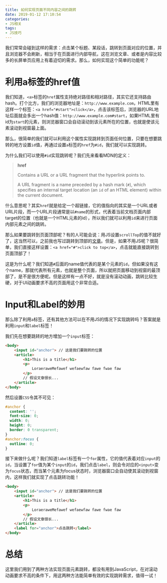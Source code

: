 ```yaml
---
title: 如何实现页面不同内容之间的跳转
date: 2019-01-12 17:10:54
categories:
- JS相关
tags:
- JS技巧
---
```


我们常常会碰到这样的需求：点击某个标题、某段话，跳转到页面对应的位置，并且浏览器不会刷新，相当于在页面进行内部导航，这在浏览文章、或者是内容比较多的长屏单页应用上有着迫切的需求。那么，如何实现这个简单的功能呢？

<!--more-->

# 利用a标签的href值

我们知道，`<a>`标签的`href`属性支持绝对路径和相对路径，其实它还支持路由hash。打个比方，我们的浏览器地址是：`http://www.example.com`，HTML里有这样一个标签：`<a href="#start">click</a>`，点击该标签后，浏览器的URL地址后面就会多出一个hash值：`http://www.example.com#start`，如果HTML里有id为`start`的元素，则浏览器窗口会自动滚动到该元素所在的位置，也就是使该元素滚动到视窗最上面。

那么，很简单的我们就可以利用这个属性实现跳转到页面任何位置，只要在想要跳转的地方设置`id`值，再通过设置`a`标签的`href`为`#id`，我们就可以实现跳转。

为什么我们可以使用`#id`实现跳转呢？我们先来看看MDN的定义：

> **href**
>
> Contains a URL or a URL fragment that the hyperlink points to.
>
> A URL fragment is a name preceded by a hash mark (`#`), which specifies an internal target location (an `id` of an HTML element) within the current document.

什么意思呢？其实`href`就是给定一个超链接，它的值指向的其实是一个URL或者URL片段，而一个URL片段通常是以`#name`的形式，代表着当前文档页面内部target的位置（也就是一个HTML元素的id），所以我们就可以利用`id`来进行页面内部元素之间的跳转。

那么如果要跳转到页面顶部呢？有的人可能会说：用JS设置`scrollTop`的值不就好了，这当然可以，之前我也写过跳转到顶部的[文章](https://xmflyrk.com/2017/08/22/scroll-to-top-btn/)。但是，如果不用JS呢？很简单，我们直接这样设置：`<a href="#">click to top</a>`，点击就能直接跳转到页面顶部了！

这是为什么呢？我们知道`#`后面的name值代表的是某个元素的`id`，但如果没有这个name，那就代表所有元素，也就是整个页面，所以就把页面移动到视窗的最顶部了，是不是很方便呢。但是这样有一点不好，就是没有滚动动画，跳转比较生硬，对于UI动画要求不高的页面用这个非常合适。

# Input和Label的妙用

那么除了利用`a`标签，还有其他方法可以在不用JS的情况下实现跳转吗？答案就是利用`input`和`label`标签！

我们先在想要跳转的地方增加一个`input`标签：

```html
<body>
    <input id="anchor">	// 这是我们要跳转的位置
    <article>
    	<h1>This is a title</h1>
        <p>
            LoraeraweMefawef wefaewfaw fawe fwae faw
        </p>
        // 假设文章很长...
    </article>
</body>
```

然后设置`CSS`令其不可见：

```css
#anchor {
  content: '';
  font-size: 0;
  width: 0;
  height: 0;
  border: 0 transparent;
}
#anchor:focus {
  outline: 0;
}
```

接下来做什么呢？我们知道`label`标签有一个`for`属性，它的值代表着对应`input`的`id`，当设置了`for`值为某个`input`的`id`，我们点击`label`，则会令对应的`<input>`变为`focus`状态，而当某个元素为focus状态时，浏览器窗口会自动使其滚动到视窗内，这样我们就实现了点击跳转功能！

```html
<body>
    <input id="anchor">	// 这是我们要跳转的位置
    <article>
    	<h1>This is a title</h1>
        <p>
            LoraeraweMefawef wefaewfaw fawe fwae faw
        </p>
        // 假设文章很长...
    </article>
    <label for="anchor">点击跳转</label>
</body>
```

# 总结

这里我们用到了两种方法实现页面元素跳转，都没有用到JavaScript，在对滚动动画要求不高的条件下，用这两种方法能简单有效的实现跳转需求，值得一试！